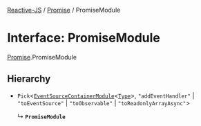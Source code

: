 [Reactive-JS](../README.md) / [Promise](../modules/Promise.md) / PromiseModule

# Interface: PromiseModule

[Promise](../modules/Promise.md).PromiseModule

## Hierarchy

- `Pick`<[`EventSourceContainerModule`](types.EventSourceContainerModule.md)<[`Type`](../modules/Promise.md#type)\>, ``"addEventHandler"`` \| ``"toEventSource"`` \| ``"toObservable"`` \| ``"toReadonlyArrayAsync"``\>

  ↳ **`PromiseModule`**
